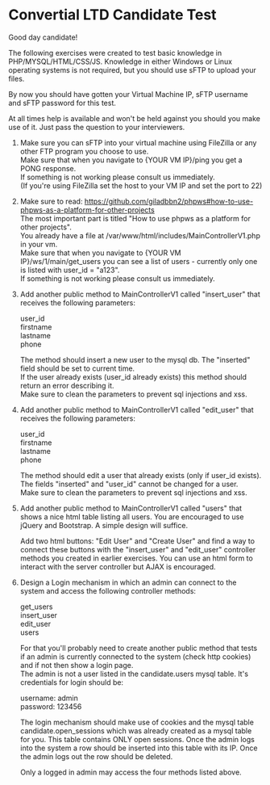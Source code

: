 # Convertial LTD Candidate Test

Good day candidate!

The following exercises were created to test basic knowledge in PHP/MYSQL/HTML/CSS/JS.
Knowledge in either Windows or Linux operating systems is not required, but you should use sFTP to upload your files.

By now you should have gotten your Virtual Machine IP, sFTP username and sFTP password for this test.

At all times help is available and won't be held against you should you make use of it. Just pass the question to your interviewers.

1.	Make sure you can sFTP into your virtual machine using FileZilla or any other FTP program you choose to use.  
	Make sure that when you navigate to {YOUR VM IP}/ping you get a PONG response.  
	If something is not working please consult us immediately.  
	(If you're using FileZilla set the host to your VM IP and set the port to 22)
	
2. 	Make sure to read: https://github.com/giladbbn2/phpws#how-to-use-phpws-as-a-platform-for-other-projects  
	The most important part is titled "How to use phpws as a platform for other projects".  
	You already have a file at /var/www/html/includes/MainControllerV1.php in your vm.  
	Make sure that when you navigate to {YOUR VM IP}/ws/1/main/get_users you can see a list of users - currently only
	one is listed with user_id = "a123".  
	If something is not working please consult us immediately.
	
3.	Add another public method to MainControllerV1 called "insert_user" that receives the following parameters:

	user_id  
	firstname  
	lastname  
	phone
	
	The method should insert a new user to the mysql db. The "inserted" field should be set to current time.  
	If the user already exists (user_id already exists) this method should return an error describing it.  
	Make sure to clean the parameters to prevent sql injections and xss.
	
4.	Add another public method to MainControllerV1 called "edit_user" that receives the following parameters:

	user_id  
	firstname  
	lastname  
	phone
	
	The method should edit a user that already exists (only if user_id exists).  
	The fields "inserted" and "user_id" cannot be changed for a user.  
	Make sure to clean the parameters to prevent sql injections and xss.
	
5.	Add another public method to MainControllerV1 called "users" that shows a nice html table listing all users. You are encouraged to use jQuery and Bootstrap. A simple design will suffice.

	Add two html buttons: "Edit User" and "Create User" and find a way to connect these buttons with the
	"insert_user" and "edit_user" controller methods you created in earlier exercises.
	You can use an html form to interact with the server controller but AJAX is encouraged.

6. 	Design a Login mechanism in which an admin can connect to the system and access the following controller methods:
	
	get_users  
	insert_user  
	edit_user  
	users
	
	For that you'll probably need to create another public method that tests if an admin is currently connected
	to the system (check http cookies) and if not then show a login page.  
	The admin is not a user listed in the candidate.users mysql table. It's credentials for login should be:
	
	username: admin  
	password: 123456
	
	The login mechanism should make use of cookies and the mysql table candidate.open_sessions which was already
	created as a mysql table for you. This table contains ONLY open sessions. Once the admin logs into the system
	a row should be inserted into this table with its IP. Once the admin logs out the row should be deleted.
	
	Only a logged in admin may access the four methods listed above.
	
